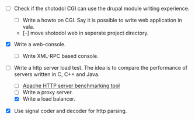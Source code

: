 
- [ ] Check if the shotodol CGI can use the drupal module writing experience.
	- [ ] Write a howto on CGI. Say it is possible to write web application in vala.
	- [-] move shotodol web in seperate project directory.
- [x] Write a web-console.
	- [ ] Write XML-RPC based console.
- [ ] Write a http server load test. The idea is to compare the performance of servers written in C, C++ and Java.
	- [ ] [Apache HTTP server benchmarking tool](http://httpd.apache.org/docs/2.0/programs/ab.html)
	- [ ] Write a proxy server.
	- [x] Write a load balancer.
- [x] Use signal coder and decoder for http parsing.


